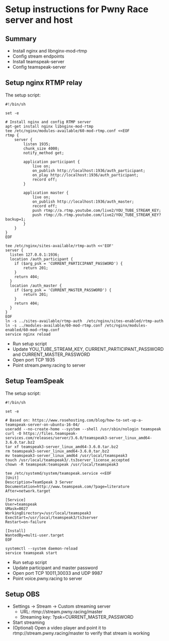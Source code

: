 # Setup instructions for Pwny Race server and host

## Summary

* Install nginx and libnginx-mod-rtmp
* Config stream endpoints
* Install teamspeak-server
* Config teamspeak-server

## Setup nginx RTMP relay

The setup script:

```
#!/bin/sh

set -e

# Install nginx and config RTMP server
apt-get install nginx libnginx-mod-rtmp
tee /etc/nginx/modules-available/60-mod-rtmp.conf <<EOF
rtmp {
    server {
        listen 1935;
        chunk_size 4000;
        notify_method get;

        application participant {
            live on;
            on_publish http://localhost:1936/auth_participant;
            on_play http://localhost:1936/auth_participant;
            record off;
        }

        application master {
            live on;
            on_publish http://localhost:1936/auth_master;
            record off;
            push rtmp://a.rtmp.youtube.com/live2/YOU_TUBE_STREAM_KEY;
            push rtmp://b.rtmp.youtube.com/live2/YOU_TUBE_STREAM_KEY?backup=1;
        }
    }
}
EOF

tee /etc/nginx/sites-available/rtmp-auth <<'EOF'
server {
  listen 127.0.0.1:1936;
  location /auth_participant {
    if ($arg_psk = 'CURRENT_PARTICIPANT_PASSWORD') {
        return 201;
    }
    return 404;
  }
  location /auth_master {
    if ($arg_psk = 'CURRENT_MASTER_PASSWORD') {
        return 201;
    }
    return 404;
  }
}
EOF
ln -s ../sites-available/rtmp-auth  /etc/nginx/sites-enabled/rtmp-auth
ln -s ../modules-available/60-mod-rtmp.conf /etc/nginx/modules-enabled/60-mod-rtmp.conf
service nginx reload
```

* Run setup script
* Update YOU_TUBE_STREAM_KEY, CURRENT_PARTICIPANT_PASSWORD and CURRENT_MASTER_PASSWORD
* Open port TCP 1935
* Point stream.pwny.racing to server

## Setup TeamSpeak

The setup script:

```
#!/bin/sh

set -e

# Based on: https://www.rosehosting.com/blog/how-to-set-up-a-teamspeak-server-on-ubuntu-16-04/
useradd --no-create-home --system --shell /usr/sbin/nologin teamspeak
curl -O https://files.teamspeak-services.com/releases/server/3.6.0/teamspeak3-server_linux_amd64-3.6.0.tar.bz2
tar xf teamspeak3-server_linux_amd64-3.6.0.tar.bz2
rm teamspeak3-server_linux_amd64-3.6.0.tar.bz2
mv teamspeak3-server_linux_amd64 /usr/local/teamspeak3
touch /usr/local/teamspeak3/.ts3server_license_accepted
chown -R teamspeak:teamspeak /usr/local/teamspeak3

tee /etc/systemd/system/teamspeak.service <<EOF
[Unit]
Description=TeamSpeak 3 Server
Documentation=http://www.teamspeak.com/?page=literature
After=network.target

[Service]
User=teamspeak
UMask=0027
WorkingDirectory=/usr/local/teamspeak3
ExecStart=/usr/local/teamspeak3/ts3server
Restart=on-failure

[Install]
WantedBy=multi-user.target
EOF

systemctl --system daemon-reload
service teamspeak start
```

* Run setup script
* Update participant and master password
* Open port TCP 10011,30033 and UDP 9987
* Point voice.pwny.racing to server


## Setup OBS

* Settings -> Stream -> Custom streaming server
  - URL: rtmp://stream.pwny.racing/master
  - Streaming key: ?psk=CURRENT_MASTER_PASSWORD
* Start streaming
* (Optional) Open a video player and point it to rtmp://stream.pwny.racing/master to verify that stream is working
